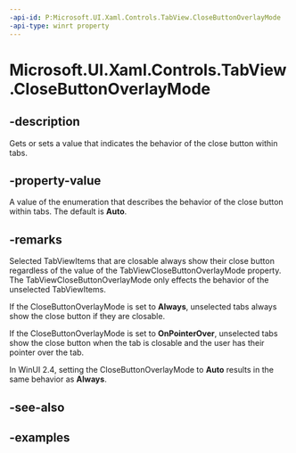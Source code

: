 ```yaml
---
-api-id: P:Microsoft.UI.Xaml.Controls.TabView.CloseButtonOverlayMode
-api-type: winrt property
---
```


# Microsoft.UI.Xaml.Controls.TabView.CloseButtonOverlayMode

<!--
public Microsoft.UI.Xaml.Controls.TabViewCloseButtonOverlayMode CloseButtonOverlayMode { get; set; }
-->


## -description

Gets or sets a value that indicates the behavior of the close button within tabs.

## -property-value

A value of the enumeration that describes the behavior of the close button within tabs. The default is **Auto**.

## -remarks

Selected TabViewItems that are closable always show their close button regardless of the value of the TabViewCloseButtonOverlayMode property. The TabViewCloseButtonOverlayMode only effects the behavior of the unselected TabViewItems. 

If the CloseButtonOverlayMode is set to **Always**, unselected tabs always show the close button if they are closable.

If the CloseButtonOverlayMode is set to **OnPointerOver**, unselected tabs show the close button when the tab is closable and the user has their pointer over the tab. 

In WinUI 2.4, setting the CloseButtonOverlayMode to **Auto** results in the same behavior as **Always**.

## -see-also

## -examples


